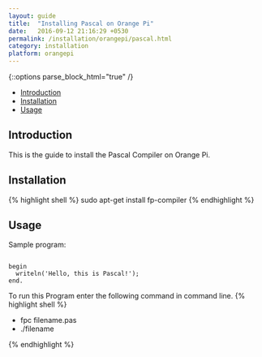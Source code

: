 ```yaml
---
layout: guide
title:  "Installing Pascal on Orange Pi"
date:   2016-09-12 21:16:29 +0530
permalink: /installation/orangepi/pascal.html
category: installation
platform: orangepi
---
```


{::options parse_block_html="true" /}

* [Introduction](#introduction)
* [Installation](#installation)
* [Usage](#usage)

<section class="wrapper">



## Introduction

This is the guide to install the Pascal Compiler on Orange Pi. 

## Installation



{% highlight shell %}
sudo apt-get install fp-compiler
{% endhighlight %}

## Usage

Sample program:


```

begin
  writeln('Hello, this is Pascal!');
end.
```

To run this Program enter the following command in command line.
{% highlight shell %}
 - fpc filename.pas
 - ./filename

{% endhighlight %}



</section>
